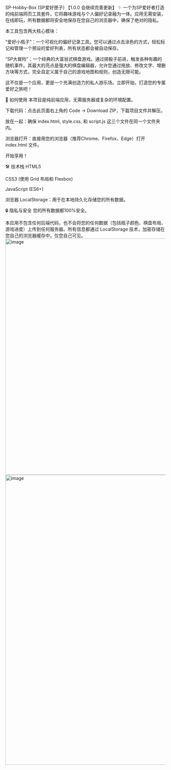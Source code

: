 SP-Hobby-Box (SP爱好匣子) 【1.0.0 会继续完善更新】
✨ 一个为SP爱好者打造的纯前端网页工具套件，它将趣味游戏与个人偏好记录融为一体。应用无需安装，在线即玩，所有数据都将安全地保存在您自己的浏览器中，确保了绝对的隐私。

本工具包含两大核心模块：

“爱好小瓶子”：一个可视化的偏好记录工具。您可以通过点击涂色的方式，轻松标记和管理一个预设的爱好列表，所有状态都会被自动保存。

“SP大冒险”：一个经典的大富翁式棋盘游戏。通过掷骰子前进，触发各种有趣的随机事件。其最大的亮点是强大的棋盘编辑器，允许您通过拖放、修改文字、增删方块等方式，完全自定义属于自己的游戏地图和规则，创造无限可能。

这不仅是一个应用，更是一个充满创造力的私人游乐场。立即开始，打造您的专属爱好之旅吧！

🚀 如何使用
本项目是纯前端应用，无需服务器或复杂的环境配置。

下载代码：点击此页面右上角的 Code -> Download ZIP，下载项目文件并解压。

放在一起：确保 index.html, style.css, 和 script.js 这三个文件在同一个文件夹内。

浏览器打开：直接用您的浏览器（推荐Chrome、Firefox、Edge）打开 index.html 文件。

开始享用！

🛠️ 技术栈
HTML5

CSS3 (使用 Grid 布局和 Flexbox)

JavaScript (ES6+)

浏览器 LocalStorage：用于在本地持久化存储您的所有数据。

🔒 隐私与安全
您的所有数据都100%安全。

本应用不包含任何后端代码，也不会将您的任何数据（包括瓶子颜色、棋盘布局、游戏进度）上传到任何服务器。所有信息都通过 LocalStorage 技术，加密存储在您自己的浏览器缓存中，仅您自己可见。
<img width="1148" height="743" alt="image" src="https://github.com/user-attachments/assets/175fb5c4-3890-4baa-8e7a-2183a0e8a32d" />
<img width="1155" height="912" alt="image" src="https://github.com/user-attachments/assets/e303381f-536e-4507-93b0-66d986661768" />


